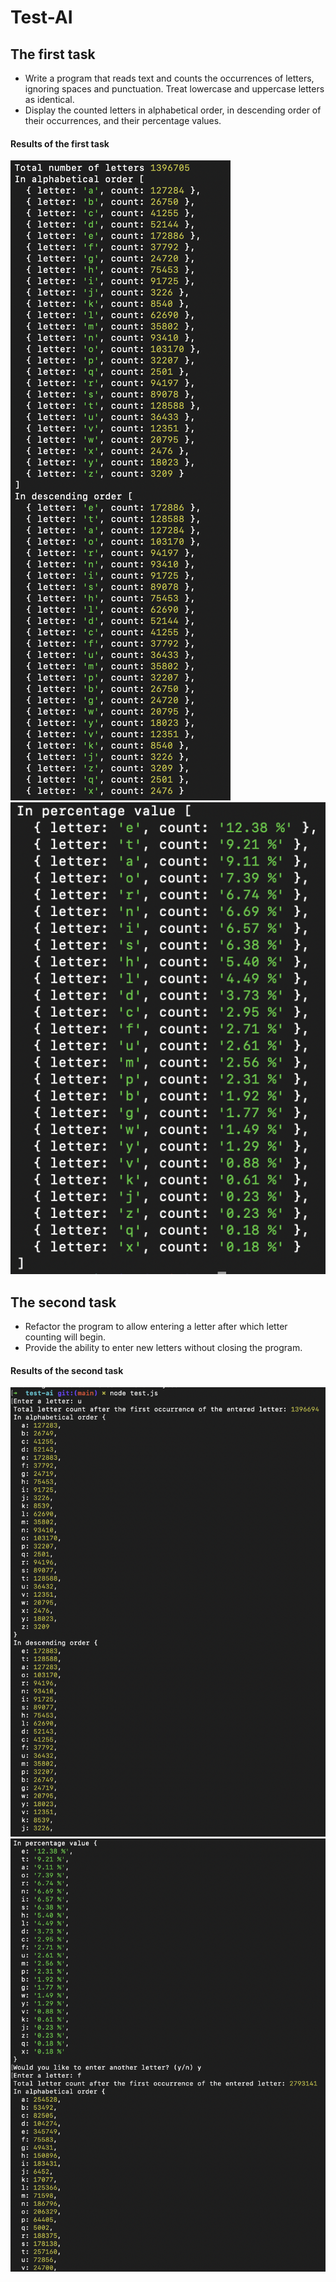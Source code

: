 # Test-AI

## The first task

- Write a program that reads text and counts the occurrences of letters, ignoring spaces and punctuation. Treat lowercase and uppercase letters as identical.
- Display the counted letters in alphabetical order, in descending order of their occurrences, and their percentage values.

#### Results of the first task

![First results, image 1](./assets/task1.1.png)
![First results, image 2](./assets/task1.2.png)

## The second task

- Refactor the program to allow entering a letter after which letter counting will begin.
- Provide the ability to enter new letters without closing the program.

#### Results of the second task

![Second results, image 1](./assets/task2.1.png)
![Second results, image 2](./assets/task2.2.png)
